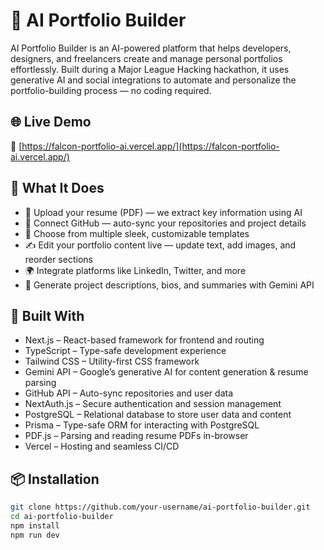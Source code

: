 # 🧠 AI Portfolio Builder

AI Portfolio Builder is an AI-powered platform that helps developers, designers, and freelancers create and manage personal portfolios effortlessly. Built during a Major League Hacking hackathon, it uses generative AI and social integrations to automate and personalize the portfolio-building process — no coding required.

## 🌐 Live Demo

🔗 [https://falcon-portfolio-ai.vercel.app/](https://falcon-portfolio-ai.vercel.app/)

## 🚀 What It Does

- 📄 Upload your resume (PDF) — we extract key information using AI
- 🐙 Connect GitHub — auto-sync your repositories and project details
- 🎨 Choose from multiple sleek, customizable templates
- ✍️ Edit your portfolio content live — update text, add images, and reorder sections
- 🌍 Integrate platforms like LinkedIn, Twitter, and more
- 🧠 Generate project descriptions, bios, and summaries with Gemini API

## 🧩 Built With

- Next.js – React-based framework for frontend and routing  
- TypeScript – Type-safe development experience  
- Tailwind CSS – Utility-first CSS framework  
- Gemini API – Google’s generative AI for content generation & resume parsing  
- GitHub API – Auto-sync repositories and user data  
- NextAuth.js – Secure authentication and session management  
- PostgreSQL – Relational database to store user data and content  
- Prisma – Type-safe ORM for interacting with PostgreSQL  
- PDF.js – Parsing and reading resume PDFs in-browser  
- Vercel – Hosting and seamless CI/CD  

## 📦 Installation

```bash
git clone https://github.com/your-username/ai-portfolio-builder.git
cd ai-portfolio-builder
npm install
npm run dev
